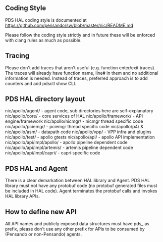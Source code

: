 ## Coding Style

PDS HAL coding style is documented at https://github.com/pensando/sw/blob/master/nic/README.md

Please follow the coding style strictly and in future these will be enforced
with clang rules as much as possible.

## Tracing

Please don't add traces that aren't useful (e.g. function enter/exit traces).
The traces will already have function name, line# in them and no additional
information is needed. Instead of traces, preferred approach is to add counters
and add pdsctl show CLI.

## PDS HAL directory layout

nic/apollo/agent/ - agent code, sub directories here are self-explanatory
nic/apollo/core/ - core services of HAL
nic/apollo/framework/ - API engine/framework
nic/apollo/nicmgr/ - nicmgr thread specific code
nic/apollo/pciemgr/ - pciemgr thread specific code
nic/apollo/p4/ & nic/apollo/asm/ - datapath code
nic/apollo/vpp/ - VPP infra and plugins
nic/apollo/test/ - apollo gtests
nic/apollo/api/ - apollo API implementation
nic/apollo/api/impl/apollo/ - apollo pipeline dependent code
nic/apollo/api/impl/artemis/ - artemis pipeline dependent code
nic/apollo/api/impl/capri/ - capri specific code

## PDS HAL and Agent

There is a clear demarkation between HAL library and Agent. PDS HAL library
must not have any protobuf code (no protobuf generated files must be included
in HAL code). Agent terminates the protobuf calls and invokes HAL library APIs.

## How to define new API

All API names and publicly exposed data structures must have pds_ as prefix,
please don't use any other prefix for APis to be consumed by (Pensando or
non-Pensando) agents.
